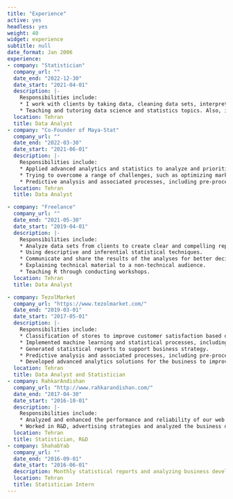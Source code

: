 ```yaml
---
title: "Experience"
active: yes
headless: yes
weight: 40
widget: experience
subtitle: null
date_format: Jan 2006
experience:
- company: "Statistician"
  company_url: ""
  date_end: "2022-12-30"
  date_start: "2021-04-01"
  description: |-
    Responsibilities include:
    * I work with clients by taking data, cleaning data sets, interpreting it, creating dashboards        for critical KPIs, and turning data into content for reports or creative visualizations.
    * Teaching and tutoring data science and statistics topics. Also, it covers mentoring and             supervising projects.
  location: Tehran
  title: Data Analyst
- company: "Co-Founder of Maya-Stat"
  company_url: ""
  date_end: "2022-03-30"
  date_start: "2021-06-01"
  description: |-
    Responsibilities include:
    * Applied advanced analytics and statistics to analyze and prioritize the activities that add         value to businesses.
    * Trying to overcome a range of challenges, such as optimizing marketing spend, forecasting           demand, boosting customer retention, maximizing customer lifetime value, increasing                 operational efficiency, and saving costs.
    * Predictive analysis and associated processes, including pre-processing and cleaning data,           exploratory data analysis, model training, testing, and evaluation.
  location: Tehran
  title: Data Analyst

- company: "Freelance"
  company_url: ""
  date_end: "2021-05-30"
  date_start: "2019-04-01"
  description: |-
    Responsibilities include:
    * Analyze data sets from clients to create clear and compelling reports and visualizations.
    * Using descriptive and inferential statistical techniques.
    * Communicate and share the results of the analyses for better decision-making.
    * Explaining technical material to a non-technical audience.
    * Teaching R through conducting workshops.
  location: Tehran
  title: Data Analyst

- company: TezolMarket
  company_url: "https://www.tezolmarket.com/"
  date_end: "2019-03-01"
  date_start: "2017-05-01"
  description: |-
    Responsibilities include:
    * Classification of stores to improve customer satisfaction based on machine learning algorithms. 
    * Implemented machine learning and statistical processes, including: anomaly detection, logistic regression, dimension reduction and variable selection, decision tree, and many other techniques.
    * Generated statistical reports to support business strategy.
    * Predictive analysis and associated processes, including pre-processing and cleaning data, exploratory data analysis, model training, testing, and evaluation.
    * Developed advanced analytics solutions for the business to improve decision making process.
  location: Tehran
  title: Data Analyst and Statistician
- company: RahkarAndishan
  company_url: "http://www.rahkarandishan.com/"
  date_end: "2017-04-30"
  date_start: "2016-10-01"
  description: |-
    Responsibilities include:
    * Analyzed and enhanced the performance and reliability of our web services through analyzing the data.
    * Worked in R&D, advertising strategies and analyzed the business development.
  location: Tehran
  title: Statistician, R&D
- company: ShahabYab
  company_url: ""
  date_end: "2016-09-01"
  date_start: "2016-06-01"
  description: Monthly statistical reports and analyzing business development.
  location: Tehran
  title: Statistician Intern
---
```

